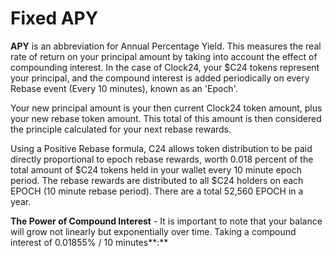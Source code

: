 # Fixed APY

**APY** is an abbreviation for Annual Percentage Yield. This measures the real rate of return on your principal amount by taking into account the effect of compounding interest. In the case of Clock24, your $C24 tokens represent your principal, and the compound interest is added periodically on every Rebase event (Every 10 minutes), known as an 'Epoch'.

Your new principal amount is your then current Clock24 token amount, plus your new rebase token amount. This total of this amount is then considered the principle calculated for your next rebase rewards.

Using a Positive Rebase formula, C24 allows token distribution to be paid directly proportional to epoch rebase rewards, worth 0.018 percent of the total amount of $C24 tokens held in your wallet every 10 minute epoch period. The rebase rewards are distributed to all $C24 holders on each EPOCH (10 minute rebase period). There are a total 52,560 EPOCH in a year.

**The Power of Compound Interest** - It is important to note that your balance will grow not linearly but exponentially over time. Taking a compound interest of 0.01855% / 10 minutes**:**

#### &#x20;<a href="#example-1-if-you-started-with-a-balance-of-only-1-usdc24-on-day-1-after-a-year-your-balance-will-hav" id="example-1-if-you-started-with-a-balance-of-only-1-usdc24-on-day-1-after-a-year-your-balance-will-hav"></a>

#### &#x20;<a href="#example-2-if-you-started-with-a-balance-of-only-usd1-000-on-day-1-after-a-year-your-balance-will-hav" id="example-2-if-you-started-with-a-balance-of-only-usd1-000-on-day-1-after-a-year-your-balance-will-hav"></a>
